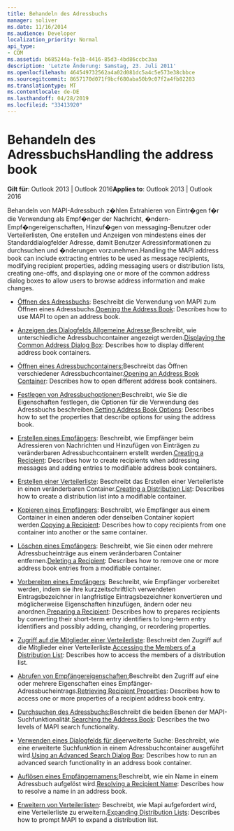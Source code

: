 ```yaml
---
title: Behandeln des Adressbuchs
manager: soliver
ms.date: 11/16/2014
ms.audience: Developer
localization_priority: Normal
api_type:
- COM
ms.assetid: b685244a-fe1b-4416-85d3-4bd86ccbc3aa
description: 'Letzte Änderung: Samstag, 23. Juli 2011'
ms.openlocfilehash: 464549732562a4a02d081dc5a4c5e573e38cbbce
ms.sourcegitcommit: 8657170d071f9bcf680aba50b9c07f2a4fb82283
ms.translationtype: MT
ms.contentlocale: de-DE
ms.lasthandoff: 04/28/2019
ms.locfileid: "33413920"
---
```

# <a name="handling-the-address-book"></a><span data-ttu-id="1dc84-103">Behandeln des Adressbuchs</span><span class="sxs-lookup"><span data-stu-id="1dc84-103">Handling the address book</span></span>
  
<span data-ttu-id="1dc84-104">**Gilt für**: Outlook 2013 | Outlook 2016</span><span class="sxs-lookup"><span data-stu-id="1dc84-104">**Applies to**: Outlook 2013 | Outlook 2016</span></span> 
  
<span data-ttu-id="1dc84-105">Behandeln von MAPI-Adressbuch z�hlen Extrahieren von Eintr�gen f�r die Verwendung als Empf�nger der Nachricht, �ndern-Empf�ngereigenschaften, Hinzuf�gen von messaging-Benutzer oder Verteilerlisten, One erstellen und Anzeigen von mindestens eines der Standarddialogfelder Adresse, damit Benutzer Adressinformationen zu durchsuchen und �nderungen vorzunehmen.</span><span class="sxs-lookup"><span data-stu-id="1dc84-105">Handling the MAPI address book can include extracting entries to be used as message recipients, modifying recipient properties, adding messaging users or distribution lists, creating one-offs, and displaying one or more of the common address dialog boxes to allow users to browse address information and make changes.</span></span>

- <span data-ttu-id="1dc84-106">[Öffnen des Adressbuchs](opening-the-address-book.md): Beschreibt die Verwendung von MAPI zum Öffnen eines Adressbuchs.</span><span class="sxs-lookup"><span data-stu-id="1dc84-106">[Opening the Address Book](opening-the-address-book.md): Describes how to use MAPI to open an address book.</span></span>
    
- <span data-ttu-id="1dc84-107">[Anzeigen des Dialogfelds Allgemeine Adresse:](displaying-the-common-address-dialog-box.md)Beschreibt, wie unterschiedliche Adressbuchcontainer angezeigt werden.</span><span class="sxs-lookup"><span data-stu-id="1dc84-107">[Displaying the Common Address Dialog Box](displaying-the-common-address-dialog-box.md): Describes how to display different address book containers.</span></span>
    
- <span data-ttu-id="1dc84-108">[Öffnen eines Adressbuchcontainers:](opening-an-address-book-container.md)Beschreibt das Öffnen verschiedener Adressbuchcontainer.</span><span class="sxs-lookup"><span data-stu-id="1dc84-108">[Opening an Address Book Container](opening-an-address-book-container.md): Describes how to open different address book containers.</span></span>
    
- <span data-ttu-id="1dc84-109">[Festlegen von Adressbuchoptionen:](setting-address-book-options.md)Beschreibt, wie Sie die Eigenschaften festlegen, die Optionen für die Verwendung des Adressbuchs beschreiben.</span><span class="sxs-lookup"><span data-stu-id="1dc84-109">[Setting Address Book Options](setting-address-book-options.md): Describes how to set the properties that describe options for using the address book.</span></span>
    
- <span data-ttu-id="1dc84-110">[Erstellen eines Empfängers](creating-a-recipient.md): Beschreibt, wie Empfänger beim Adressieren von Nachrichten und Hinzufügen von Einträgen zu veränderbaren Adressbuchcontainern erstellt werden.</span><span class="sxs-lookup"><span data-stu-id="1dc84-110">[Creating a Recipient](creating-a-recipient.md): Describes how to create recipients when addressing messages and adding entries to modifiable address book containers.</span></span>
    
- <span data-ttu-id="1dc84-111">[Erstellen einer Verteilerliste](creating-a-distribution-list.md): Beschreibt das Erstellen einer Verteilerliste in einen veränderbaren Container.</span><span class="sxs-lookup"><span data-stu-id="1dc84-111">[Creating a Distribution List](creating-a-distribution-list.md): Describes how to create a distribution list into a modifiable container.</span></span>
    
- <span data-ttu-id="1dc84-112">[Kopieren eines Empfängers](copying-a-recipient.md): Beschreibt, wie Empfänger aus einem Container in einen anderen oder denselben Container kopiert werden.</span><span class="sxs-lookup"><span data-stu-id="1dc84-112">[Copying a Recipient](copying-a-recipient.md): Describes how to copy recipients from one container into another or the same container.</span></span>
    
- <span data-ttu-id="1dc84-113">[Löschen eines Empfängers](deleting-a-recipient.md): Beschreibt, wie Sie einen oder mehrere Adressbucheinträge aus einem veränderbaren Container entfernen.</span><span class="sxs-lookup"><span data-stu-id="1dc84-113">[Deleting a Recipient](deleting-a-recipient.md): Describes how to remove one or more address book entries from a modifiable container.</span></span>
    
- <span data-ttu-id="1dc84-114">[Vorbereiten eines Empfängers](preparing-a-recipient.md): Beschreibt, wie Empfänger vorbereitet werden, indem sie ihre kurzzeitschriftlich verwendeten Eintragsbezeichner in langfristige Eintragsbezeichner konvertieren und möglicherweise Eigenschaften hinzufügen, ändern oder neu anordnen.</span><span class="sxs-lookup"><span data-stu-id="1dc84-114">[Preparing a Recipient](preparing-a-recipient.md): Describes how to prepares recipients by converting their short-term entry identifiers to long-term entry identifiers and possibly adding, changing, or reordering properties.</span></span>
    
- <span data-ttu-id="1dc84-115">[Zugriff auf die Mitglieder einer Verteilerliste](accessing-the-members-of-a-distribution-list.md): Beschreibt den Zugriff auf die Mitglieder einer Verteilerliste.</span><span class="sxs-lookup"><span data-stu-id="1dc84-115">[Accessing the Members of a Distribution List](accessing-the-members-of-a-distribution-list.md): Describes how to access the members of a distribution list.</span></span>
    
- <span data-ttu-id="1dc84-116">[Abrufen von Empfängereigenschaften:](retrieving-recipient-properties.md)Beschreibt den Zugriff auf eine oder mehrere Eigenschaften eines Empfänger-Adressbucheintrags.</span><span class="sxs-lookup"><span data-stu-id="1dc84-116">[Retrieving Recipient Properties](retrieving-recipient-properties.md): Describes how to access one or more properties of a recipient address book entry.</span></span>
    
- <span data-ttu-id="1dc84-117">[Durchsuchen des Adressbuchs:](searching-the-address-book.md)Beschreibt die beiden Ebenen der MAPI-Suchfunktionalität.</span><span class="sxs-lookup"><span data-stu-id="1dc84-117">[Searching the Address Book](searching-the-address-book.md): Describes the two levels of MAPI search functionality.</span></span> 
    
- <span data-ttu-id="1dc84-118">[Verwenden eines Dialogfelds für die](using-an-advanced-search-dialog-box.md)erweiterte Suche: Beschreibt, wie eine erweiterte Suchfunktion in einem Adressbuchcontainer ausgeführt wird.</span><span class="sxs-lookup"><span data-stu-id="1dc84-118">[Using an Advanced Search Dialog Box](using-an-advanced-search-dialog-box.md): Describes how to run an advanced search functionality in an address book container.</span></span>
    
- <span data-ttu-id="1dc84-119">[Auflösen eines Empfängernamens:](resolving-a-recipient-name.md)Beschreibt, wie ein Name in einem Adressbuch aufgelöst wird.</span><span class="sxs-lookup"><span data-stu-id="1dc84-119">[Resolving a Recipient Name](resolving-a-recipient-name.md): Describes how to resolve a name in an address book.</span></span>
    
- <span data-ttu-id="1dc84-120">[Erweitern von Verteilerlisten](expanding-distribution-lists.md): Beschreibt, wie Mapi aufgefordert wird, eine Verteilerliste zu erweitern.</span><span class="sxs-lookup"><span data-stu-id="1dc84-120">[Expanding Distribution Lists](expanding-distribution-lists.md): Describes how to prompt MAPI to expand a distribution list.</span></span>
    

